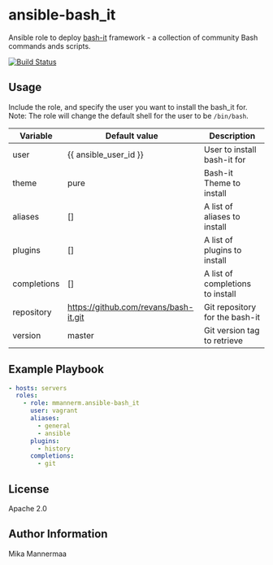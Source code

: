 ansible-bash_it
===============

Ansible role to deploy [bash-it](https://github.com/Bash-it/bash-it) framework -
a collection of community Bash commands ands scripts.

[![Build Status](https://travis-ci.org/mmannerm/ansible-bash_it.svg?branch=master)](https://travis-ci.org/mmannerm/ansible-bash_it)

Usage
-----

Include the role, and specify the user you want to install the bash_it for.
Note: The role will change the default shell for the user to be `/bin/bash`.

| Variable    | Default value                         | Description                      |
|-------------|---------------------------------------|----------------------------------|
| user        | {{ ansible_user_id }}                 | User to install bash-it for      | 
| theme       | pure                                  | Bash-it Theme to install         |
| aliases     | []                                    | A list of aliases to install     |
| plugins     | []                                    | A list of plugins to install     |
| completions | []                                    | A list of completions to install |
| repository  | https://github.com/revans/bash-it.git | Git repository for the bash-it   |
| version     | master                                | Git version tag to retrieve      |

Example Playbook
----------------

```yaml
- hosts: servers
  roles:
    - role: mmannerm.ansible-bash_it
      user: vagrant
      aliases:
        - general
        - ansible
      plugins:
        - history
      completions:
        - git
```

License
-------

Apache 2.0

Author Information
------------------

Mika Mannermaa

